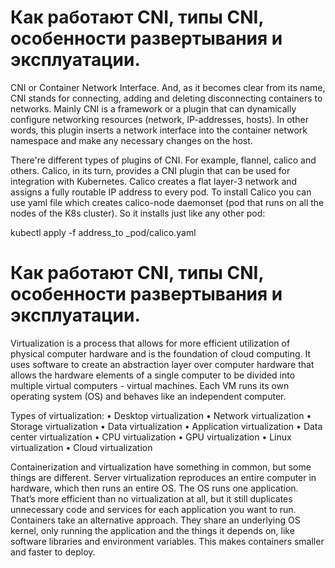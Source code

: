 <h1><b>Как работают CNI, типы CNI, особенности развертывания и эксплуатации.</b></h1>
CNI or Container Network Interface. And, as it becomes clear from its name, CNI stands for connecting, adding and deleting disconnecting containers to networks.
Mainly CNI is a framework or a plugin that can dynamically configure networking resources (network, IP-addresses, hosts). In other words, this plugin inserts a network interface into the container network namespace and make any necessary changes on the host.

There're different types of plugins of CNI. For example, flannel, calico and others. 
Calico, in its turn, provides a CNI plugin that can be used for integration with Kubernetes. Calico creates a flat layer-3 network and assigns a fully routable IP address to every pod.
To install Calico you can use yaml file which creates calico-node daemonset (pod that runs on all the nodes of the K8s cluster). So it installs just like any other pod:

kubectl apply -f address_to _pod/calico.yaml
        
<h1><b>Как работают CNI, типы CNI, особенности развертывания и эксплуатации.</b></h1>	
Virtualization is a process that allows for more efficient utilization of physical computer hardware and is the foundation of cloud computing.
It uses software to create an abstraction layer over computer hardware that allows the hardware elements of a single computer to be divided into multiple virtual computers - virtual machines.
Each VM runs its own operating system (OS) and behaves like an independent computer.

  Types of virtualization:
  •	Desktop virtualization
  •	Network virtualization
  •	Storage virtualization
  •	Data virtualization
  •	Application virtualization
  •	Data center virtualization
  •	CPU virtualization
  •	GPU virtualization
  •	Linux virtualization
  •	Cloud virtualization
  
Containerization and virtualization have something in common, but some things are different. Server virtualization reproduces an entire computer in hardware, which then runs an entire OS. The OS runs one application. That’s more efficient than no virtualization at all, but it still duplicates unnecessary code and services for each application you want to run.
Containers take an alternative approach. They share an underlying OS kernel, only running the application and the things it depends on, like software libraries and environment variables. This makes containers smaller and faster to deploy.

  
        
    
	
	
